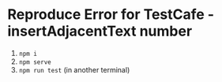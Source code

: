 # Reproduce Error for TestCafe - insertAdjacentText number

1. `npm i`
2. `npm serve`
3. `npm run test` (in another terminal)